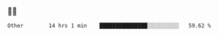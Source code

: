 ### 👨‍💻

<!--START_SECTION:waka-->

```text
Other        14 hrs 1 min    ███████████████░░░░░░░░░░   59.62 %
```

<!--END_SECTION:waka-->
